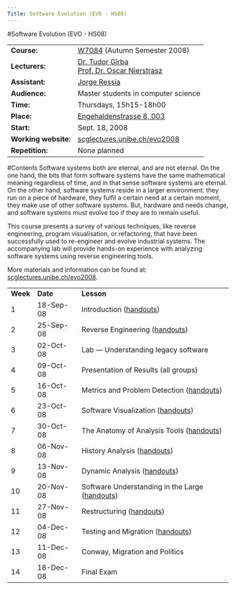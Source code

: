 ```yaml
---
Title: Software Evolution (EVO - HS08)
---
```

#Software Evolution (EVO - HS08)

| | |
|---|---|
|**Course:**|[W7084](http://evub.unibe.ch/pievub/n_index.asp?KursID=2843157&KursNr=W7084&UeberschriftID=409425&page=detail) (Autumn Semester 2008)
|**Lecturers:**| [Dr. Tudor G&icirc;rba](http://www.tudorgirba.com) <br/> [Prof. Dr. Oscar Nierstrasz](http://www.iam.unibe.ch/~oscar/)
|**Assistant:**|[Jorge Ressia](http://www.iam.unibe.ch/~ressia)
|**Audience:**|Master students in computer science 
|**Time:**|Thursdays, 15h15-18h00
|**Place:**|[Engehaldenstrasse 8, 003](%base_url%/contact/maps)
|**Start:**|Sept. 18, 2008
|**Working website:**|[scglectures.unibe.ch/evo2008](http://scglectures.unibe.ch/evo2008)
|**Repetition:**|None planned

#Contents
Software systems both are eternal, and are not eternal. On the one hand, the bits that form software systems have the same mathematical meaning regardless of time, and in that sense software systems are eternal. On the other hand, software systems reside in a larger environment: they run on a piece of hardware, they fulfil a certain need at a certain moment, they make use of other software systems. But, hardware and needs change, and software systems must evolve too if they are to remain useful. 

 

 This course presents a survey of various techniques, like reverse engineering, program visualisation, or refactoring, that have been successfully used to re-engineer and evolve industrial systems. The accompanying lab will provide hands-on experience with analyzing software systems using reverse engineering tools. 

 

 More materials and information can be found at: [scglectures.unibe.ch/evo2008](http://scglectures.unibe.ch/evo2008).


| | | |
|---|---|---|
|**Week**|**Date**|**Lesson**
| 1| 18-Sep-08| Introduction ([handouts](%base_url%/download/evo/01-introduction.key.pdf))
| 2| 25-Sep-08| Reverse Engineering ([handouts](%base_url%/download/evo/02-reverseengineering.key.pdf))
| 3| 02-Oct-08| Lab &mdash; Understanding legacy software
| 4| 09-Oct-08| Presentation of Results (all groups)
| 5| 16-Oct-08| Metrics and Problem Detection ([handouts](%base_url%/download/evo/05-problem-detection.key.pdf))
| 6| 23-Oct-08| Software Visualization ([handouts](%base_url%/download/evo/06-softwarevisualization.key.pdf))
| 7| 30-Oct-08| The Anatomy of Analysis Tools ([handouts](%base_url%/download/evo/07-anatomyofanalysistools.key.pdf))
| 8| 06-Nov-08| History Analysis ([handouts](%base_url%/download/evo/08-historyanalysis.key.pdf))
| 9| 13-Nov-08| Dynamic Analysis ([handouts](%base_url%/download/evo/09-dynamicanalysis.key.pdf))
| 10| 20-Nov-08| Software Understanding in the Large ([handouts](%base_url%/download/evo/10-software-understanding-in-the-large.key.pdf))
| 11| 27-Nov-08| Restructuring ([handouts](%base_url%/download/evo/11-restructuring.key.pdf))
| 12| 04-Dec-08| Testing and Migration ([handouts](%base_url%/download/evo/12-testing-and-migration.key.pdf))
| 13| 11-Dec-08| Conway, Migration and Politics
| 14| 18-Dec-08| Final Exam
